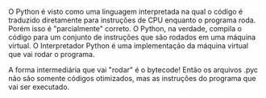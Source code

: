 O Python é visto como uma linguagem interpretada na qual o código é traduzido diretamente para instruções de CPU enquanto o programa roda. Porém isso é "parcialmente" correto. O Python, na verdade, compila o código para um conjunto de instruções que são rodados em uma máquina virtual. O Interpretador Python é uma implementação da máquina virtual que vai rodar o programa.

A forma intermediária que vai "rodar" é o bytecode! 
Então os arquivos .pyc não são somente códigos otimizados, mas as instruções do programa que vai ser executado. 

